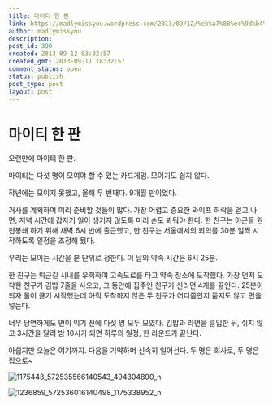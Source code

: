 ```yaml
---
title: 마이티 한 판
link: https://madlymissyou.wordpress.com/2013/09/12/%eb%a7%88%ec%9d%b4%ed%8b%b0-%ed%95%9c-%ed%8c%90/
author: madlymissyou
description: 
post_id: 390
created: 2013-09-12 03:32:57
created_gmt: 2013-09-11 18:32:57
comment_status: open
status: publish
post_type: post
layout: post
---
```


# 마이티 한 판

오랜만에 마이티 한 판.

마이티는 다섯 명이 모여야 할 수 있는 카드게임. 모이기도 쉽지 않다.

작년에는 모이지 못했고, 올해 두 번째다. 9개월 만이었다.

거사를 계획하며 미리 준비할 것들이 많다. 가장 어렵고 중요한 와이프 허락을 얻고 나면, 저녁 시간에 갑자기 일이 생기지 않도록 미리 손도 봐둬야 한다. 한 친구는 야근을 원천봉쇄 하기 위해 새벽 6시 반에 출근했고, 한 친구는 서울에서의 회의를 30분 일찍 시작하도록 일정을 조정해 뒀다.

우리는 모이는 시간을 분 단위로 정한다. 이 날의 약속 시간은 6시 25분.

한 친구는 퇴근길 시내를 우회하여 고속도로를 타고 약속 장소에 도착했다. 가장 먼저 도착한 친구가 김밥 7줄을 사오고, 그 동안에 집주인 친구가 신라면 4개를 끓인다. 25분이 되자 물이 끓기 시작했는데 아직 도착하지 않은 두 친구가 어디쯤인지 묻지도 않고 면을 넣는다.

너무 당연하게도 면이 익기 전에 다섯 명 모두 모였다. 김밥과 라면을 흡입한 뒤, 쉬지 않고 3시간을 달려 밤 10시가 되면 하루의 일정, 한 라운드가 끝난다.

아쉽지만 오늘은 여기까지. 다음을 기약하며 신속히 일어선다. 두 명은 회사로, 두 명은 집으로~

![1175443_572535566140543_494304890_n](http://madlymissyou.files.wordpress.com/2013/09/1175443_572535566140543_494304890_n.jpg?w=611)

![1236859_572536016140498_1175338952_n](http://madlymissyou.files.wordpress.com/2013/09/1236859_572536016140498_1175338952_n1.jpg?w=611)
